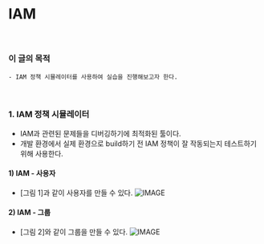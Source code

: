 # IAM
<br/>

### 이 글의 목적
    - IAM 정책 시뮬레이터를 사용하여 실습을 진행해보고자 한다.
<br/>

### 1. IAM 정책 시뮬레이터
- IAM과 관련된 문제들을 디버깅하기에 최적화된 툴이다.
- 개발 환경에서 실제 환경으로 build하기 전 IAM 정책이 잘 작동되는지 테스트하기 위해 사용한다.
#### 1) IAM - 사용자
- [그림 1]과 같이 사용자를 만들 수 있다.
![IMAGE](../images/users.png)

#### 2) IAM - 그룹
- [그림 2]와 같이 그룹을 만들 수 있다.
![IMAGE](../images/groups.png)
